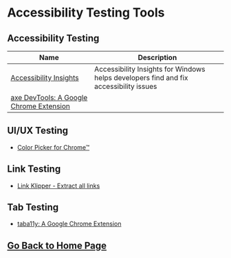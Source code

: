 # Accessibility Testing Tools

## Accessibility Testing
| Name      | Description |
| ----------- | ----------- |
| [Accessibility Insights](https://accessibilityinsights.io/downloads/)      | Accessibility Insights for Windows helps developers find and fix accessibility issues      |
| [axe DevTools: A Google Chrome Extension]([https://dbeaver.io/](https://chrome.google.com/webstore/detail/axe-devtools-web-accessib/lhdoppojpmngadmnindnejefpokejbdd))      |       |


## UI/UX Testing
* [Color Picker for Chrome™](https://chrome.google.com/webstore/detail/color-picker-for-chrome/clldacgmdnnanihiibdgemajcfkmfhia?gclid=CjwKCAjwsMGYBhAEEiwAGUXJaQlPFjfov2idJrusQ7zjqxx9-kXk8Quy08D-wn7eyOASEw7qgMf14xoCydEQAvD_BwE)

## Link Testing
* [Link Klipper - Extract all links](https://chrome.google.com/webstore/detail/link-klipper-extract-all/fahollcgofmpnehocdgofnhkkchiekoo?hl=en)

## Tab Testing
* [taba11y: A Google Chrome Extension](https://chrome.google.com/webstore/detail/taba11y/aocppmckdocdjkphmofnklcjhdidgmga/related?hl=en)

## [Go Back to Home Page](https://github.com/codewithmmak/QATools/blob/master/README.md)
